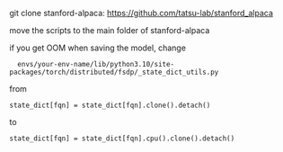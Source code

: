 git clone stanford-alpaca: https://github.com/tatsu-lab/stanford_alpaca

move the scripts to the main folder of stanford-alpaca

if you get OOM when saving the model, change 
```
  envs/your-env-name/lib/python3.10/site-packages/torch/distributed/fsdp/_state_dict_utils.py
```
from 
```
state_dict[fqn] = state_dict[fqn].clone().detach()
```
to 
```
state_dict[fqn] = state_dict[fqn].cpu().clone().detach()
```
